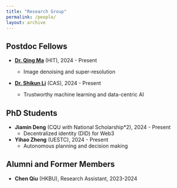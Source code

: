 ```yaml
---
title: "Research Group"
permalink: /people/
layout: archive
---
```


## Postdoc Fellows
* **[Dr. Qing Ma](https://scholar.google.com/citations?user=x6QQGQkAAAAJ&hl=en)** (HIT), 2024 - Present
  * Image denoising and super-resolution

* **[Dr. Shikun Li](https://imsg.ac.cn/people/lishikun.html)** (CAS), 2024 - Present
  * Trustworthy machine learning and data-centric AI




## PhD Students
* **Jiamin Deng** (CQU with National Scholarship*2), 2024 - Present
  * Decentralized identity (DID) for Web3
* **Yihao Zheng** (UESTC), 2024 - Present
  * Autonomous planning and decision making




## Alumni and Former Members
* **Chen Qiu** (HKBU), Research Assistant, 2023-2024
